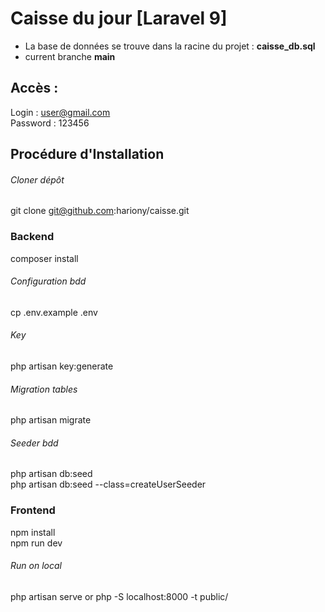 # Caisse du jour [Laravel 9]
* La base de données se trouve dans la racine du projet : __caisse_db.sql__  
* current branche __main__  
## Accès :
Login : user@gmail.com  
Password : 123456  

## Procédure d'Installation

###### Cloner dépôt
git clone git@github.com:hariony/caisse.git

### Backend
composer install

###### Configuration bdd
cp .env.example .env

###### Key
php artisan key:generate


###### Migration tables
php artisan migrate

###### Seeder bdd
php artisan db:seed  
php artisan db:seed --class=createUserSeeder  

### Frontend
npm install  
npm run dev  


###### Run on local
php artisan serve or php -S localhost:8000 -t public/